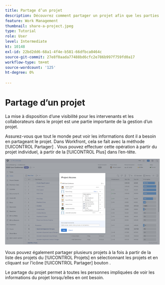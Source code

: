 ```yaml
---
title: Partage d’un projet
description: Découvrez comment partager un projet afin que les parties prenantes et les autres personnes intéressées par le projet puissent avoir une visibilité sur le travail effectué à l’aide de [!DNL  Workfront].
feature: Work Management
thumbnail: share-a-project.jpeg
type: Tutorial
role: User
level: Intermediate
kt: 10148
exl-id: 22bd2dd6-68a1-4f4e-b581-66dfbca0464c
source-git-commit: 27e8f0aada77488bd6cfc2e786b997f759fd0a17
workflow-type: tm+mt
source-wordcount: '125'
ht-degree: 0%

---
```


# Partage d’un projet

La mise à disposition d’une visibilité pour les intervenants et les collaborateurs dans le projet est une partie importante de la gestion d’un projet.

Assurez-vous que tout le monde peut voir les informations dont il a besoin en partageant le projet. Dans Workfront, cela se fait avec la méthode [!UICONTROL Partager] . Vous pouvez effectuer cette opération à partir du projet individuel, à partir de la [!UICONTROL Plus] dans l’en-tête.

![Fenêtre Accès au projet](assets/planner-fund-share-project-smaller.png)

Vous pouvez également partager plusieurs projets à la fois à partir de la liste des projets du [!UICONTROL Projets] en sélectionnant les projets et en cliquant sur l’icône [!UICONTROL Partager] bouton .

Le partage du projet permet à toutes les personnes impliquées de voir les informations du projet lorsqu’elles en ont besoin.

<!---
Learn More Icon
Share permissions on objects
Share a project
--->
